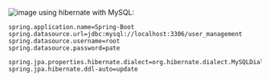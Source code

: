 ![image](https://github.com/user-attachments/assets/50d716af-1c0f-42a1-ba11-14ce6ec4cd34)
using hibernate with MySQL:
```
spring.application.name=Spring-Boot
spring.datasource.url=jdbc:mysql://localhost:3306/user_management
spring.datasource.username=root
spring.datasource.password=pate

spring.jpa.properties.hibernate.dialect=org.hibernate.dialect.MySQLDialect
spring.jpa.hibernate.ddl-auto=update

```

